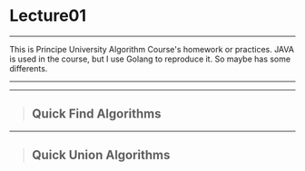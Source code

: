 # Lecture01


---------
This is Principe University Algorithm Course's homework or practices.
JAVA is used in the course, but I use Golang to reproduce it. So maybe has some differents.

----------

----------
>## Quick Find Algorithms


------
>## Quick Union Algorithms
